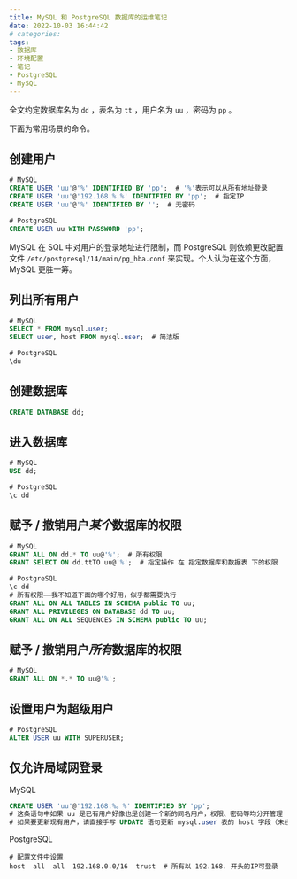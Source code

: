 ```yaml
---
title: MySQL 和 PostgreSQL 数据库的运维笔记
date: 2022-10-03 16:44:42
# categories:
tags:
- 数据库
- 环境配置
- 笔记
- PostgreSQL
- MySQL
---
```



全文约定数据库名为 `dd` ，表名为 `tt` ，用户名为 `uu` ，密码为 `pp` 。

下面为常用场景的命令。

## 创建用户

```sql
# MySQL
CREATE USER 'uu'@'%' IDENTIFIED BY 'pp';  # '%'表示可以从所有地址登录
CREATE USER 'uu'@'192.168.%.%' IDENTIFIED BY 'pp';  # 指定IP
CREATE USER 'uu'@'%' IDENTIFIED BY '';  # 无密码

# PostgreSQL
CREATE USER uu WITH PASSWORD 'pp';
```

MySQL 在 SQL 中对用户的登录地址进行限制，而 PostgreSQL 则依赖更改配置文件 `/etc/postgresql/14/main/pg_hba.conf` 来实现。个人认为在这个方面，MySQL 更胜一筹。

## 列出所有用户

```sql
# MySQL
SELECT * FROM mysql.user;
SELECT user, host FROM mysql.user;  # 简洁版

# PostgreSQL
\du
```

## 创建数据库

```sql
CREATE DATABASE dd;
```

## 进入数据库

```sql
# MySQL
USE dd;

# PostgreSQL
\c dd
```

## 赋予 / 撤销用户*某个*数据库的权限

```sql
# MySQL
GRANT ALL ON dd.* TO uu@'%';  # 所有权限
GRANT SElECT ON dd.ttTO uu@'%';  # 指定操作 在 指定数据库和数据表 下的权限

# PostgreSQL
\c dd
# 所有权限——我不知道下面的哪个好用，似乎都需要执行
GRANT ALL ON ALL TABLES IN SCHEMA public TO uu;
GRANT ALL PRIVILEGES ON DATABASE dd TO uu;
GRANT ALL ON ALL SEQUENCES IN SCHEMA public TO uu;
```

## 赋予 / 撤销用户*所有*数据库的权限

```sql
# MySQL
GRANT ALL ON *.* TO uu@'%';
```

## 设置用户为超级用户

```sql
# PostgreSQL
ALTER USER uu WITH SUPERUSER;
```

## 仅允许局域网登录

MySQL

```sql
CREATE USER 'uu'@'192.168.%。%' IDENTIFIED BY 'pp';
# 这条语句中如果 uu 是已有用户好像也是创建一个新的同名用户，权限、密码等均分开管理
# 如果要更新现有用户，请直接手写 UPDATE 语句更新 mysql.user 表的 host 字段（未经本人实测）
```

PostgreSQL

```
# 配置文件中设置
host  all  all  192.168.0.0/16  trust  # 所有以 192.168. 开头的IP可登录
```
